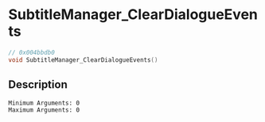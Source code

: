 # SubtitleManager_ClearDialogueEvents
```c
// 0x004bbdb0
void SubtitleManager_ClearDialogueEvents()
```
## Description
```
Minimum Arguments: 0
Maximum Arguments: 0
```
